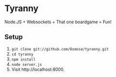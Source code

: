 # Tyranny

Node.JS + Websockets + That one boardgame = Fun!

## Setup

1. `git clone git://github.com/Osmose/tyranny.git`
2. `cd tyranny`
3. `npm install`
4. `node server.js`
5. Visit http://localhost:8000.